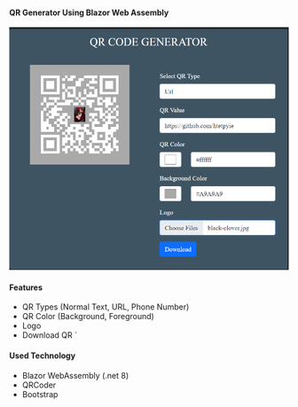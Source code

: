 #### QR Generator Using Blazor Web Assembly

![pj-img.png](pj-img.png)

#### Features
* QR Types (Normal Text, URL, Phone Number)
* QR Color (Background, Foreground)
* Logo
* Download QR
`
#### Used Technology
* Blazor WebAssembly (.net 8)
* QRCoder
* Bootstrap
